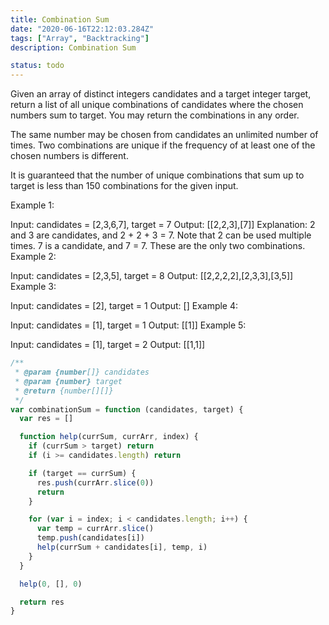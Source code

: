 ```yaml
---
title: Combination Sum
date: "2020-06-16T22:12:03.284Z"
tags: ["Array", "Backtracking"]
description: Combination Sum

status: todo
---
```


Given an array of distinct integers candidates and a target integer target, return a list of all unique combinations of candidates where the chosen numbers sum to target. You may return the combinations in any order.

The same number may be chosen from candidates an unlimited number of times. Two combinations are unique if the frequency of at least one of the chosen numbers is different.

It is guaranteed that the number of unique combinations that sum up to target is less than 150 combinations for the given input.

Example 1:

Input: candidates = [2,3,6,7], target = 7
Output: [[2,2,3],[7]]
Explanation:
2 and 3 are candidates, and 2 + 2 + 3 = 7. Note that 2 can be used multiple times.
7 is a candidate, and 7 = 7.
These are the only two combinations.
Example 2:

Input: candidates = [2,3,5], target = 8
Output: [[2,2,2,2],[2,3,3],[3,5]]
Example 3:

Input: candidates = [2], target = 1
Output: []
Example 4:

Input: candidates = [1], target = 1
Output: [[1]]
Example 5:

Input: candidates = [1], target = 2
Output: [[1,1]]

```javascript
/**
 * @param {number[]} candidates
 * @param {number} target
 * @return {number[][]}
 */
var combinationSum = function (candidates, target) {
  var res = []

  function help(currSum, currArr, index) {
    if (currSum > target) return
    if (i >= candidates.length) return

    if (target == currSum) {
      res.push(currArr.slice(0))
      return
    }

    for (var i = index; i < candidates.length; i++) {
      var temp = currArr.slice()
      temp.push(candidates[i])
      help(currSum + candidates[i], temp, i)
    }
  }

  help(0, [], 0)

  return res
}
```
